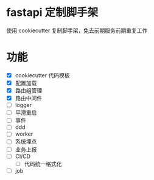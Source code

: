 # fastapi 定制脚手架

使用 cookiecutter 复制脚手架，免去前期服务前期重复工作

# 功能

- [x] cookiecutter 代码模板
- [x] 配置加载
- [x] 路由组管理
- [x] 路由中间件
- [ ] logger
- [ ] 平滑重启
- [ ] 事件
- [ ] ddd
- [ ] worker
- [ ] 系统埋点
- [ ] 业务上报
- [ ] CI/CD
  - [ ] 代码统一格式化
- [ ] job
